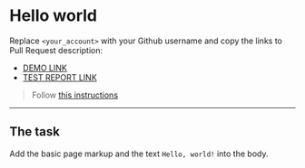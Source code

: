 # Hello world
Replace `<your_account>` with your Github username and copy the links to Pull Request description:
- [DEMO LINK](https://anyakrainiuk.github.io/layout_hello-world/)
- [TEST REPORT LINK](https://anyakrainiuk.github.io/layout_hello-world/report/html_report/)

> Follow [this instructions](https://mate-academy.github.io/layout_task-guideline/#how-to-solve-the-layout-tasks-on-github)
___

## The task
Add the basic page markup and the text `Hello, world!` into the body.
